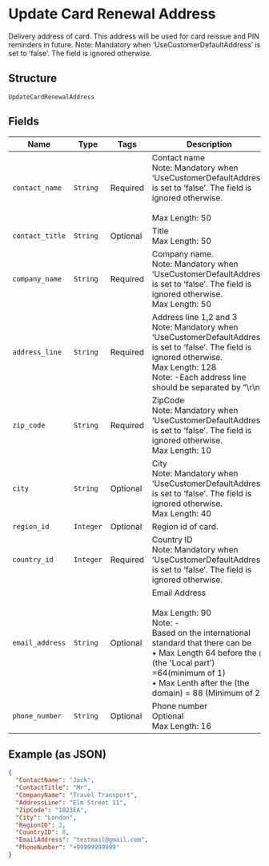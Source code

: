 
# Update Card Renewal Address

Delivery address of card. This address will be used for card reissue and PIN reminders in future.
Note: Mandatory when ‘UseCustomerDefaultAddress’ is set to ‘false’. The field is ignored otherwise.

## Structure

`UpdateCardRenewalAddress`

## Fields

| Name | Type | Tags | Description |
|  --- | --- | --- | --- |
| `contact_name` | `String` | Required | Contact name<br>Note: Mandatory when ‘UseCustomerDefaultAddress’ is set to ‘false’. The field is ignored otherwise.<br><br>Max Length: 50 |
| `contact_title` | `String` | Optional | Title<br>Max Length: 50 |
| `company_name` | `String` | Required | Company name.<br>Note: Mandatory when ‘UseCustomerDefaultAddress’ is set to ‘false’. The field is ignored otherwise.<br>Max Length: 50 |
| `address_line` | `String` | Required | Address line 1,2 and 3<br>Note: Mandatory when ‘UseCustomerDefaultAddress’ is set to ‘false’. The field is ignored otherwise.<br>Max Length: 128<br>Note: -Each address line should be separated by “\r\n”. |
| `zip_code` | `String` | Required | ZipCode<br>Note: Mandatory when ‘UseCustomerDefaultAddress’ is set to ‘false’. The field is ignored otherwise.<br>Max Length: 10 |
| `city` | `String` | Optional | City<br>Note: Mandatory when ‘UseCustomerDefaultAddress’ is set to ‘false’. The field is ignored otherwise.<br>Max Length: 40 |
| `region_id` | `Integer` | Optional | Region id of card. |
| `country_id` | `Integer` | Required | Country ID<br>Note: Mandatory when ‘UseCustomerDefaultAddress’ is set to ‘false’. The field is ignored otherwise. |
| `email_address` | `String` | Optional | Email Address<br><br>Max Length: 90<br>Note: -<br>Based on the international standard that there can be<br>•    Max Length 64 before the @ (the 'Local part’) =64(minimum of 1)<br>•    Max Lenth after the (the domain) = 88 (Minimum of 2) |
| `phone_number` | `String` | Optional | Phone number<br>Optional<br>Max Length: 16 |

## Example (as JSON)

```json
{
  "ContactName": "Jack",
  "ContactTitle": "Mr",
  "CompanyName": "Travel Transport",
  "AddressLine": "Elm Street 11",
  "ZipCode": "1023EA",
  "City": "London",
  "RegionID": 2,
  "CountryID": 8,
  "EmailAddress": "testmail@gmail.com",
  "PhoneNumber": "+99999999999"
}
```

